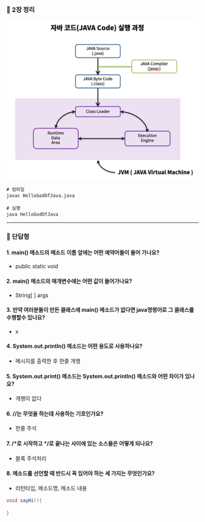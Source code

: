 ### 💭 2장 정리

![img.png](img.png)

```
# 컴파일
javac HelloGodOfJava.java

# 실행
java HelloGodOfJava
```

---

### 💭 단답형

#### 1. main() 메소드의 메소드 이름 앞에는 어떤 예약어들이 들어 가나요?

- public static void

#### 2. main() 메소드의 매개변수에는 어떤 값이 들어가나요?

- String[ ] args

#### 3. 만약 여러분들이 만든 클래스에 main() 메소드가 없다면 java명령어로 그 클래스를 수행할수 있나요?

- x

#### 4. System.out.println() 메소드는 어떤 용도로 사용하나요?

- 메시지를 출력한 후 한줄 개행

#### 5. System.out.print() 메소드는 System.out.println() 메소드와 어떤 차이가 있나요?

- 개행이 없다

#### 6. //는 무엇을 하는데 사용하는 기호인가요?

- 한줄 주석

#### 7. /*로 시작하고 */로 끝나는 사이에 있는 소스들은 어떻게 되나요?

- 블록 주석처리

#### 8. 메소드를 선언할 때 반드시 꼭 있어야 하는 세 가지는 무엇인가요?

- 리턴타입, 메소드명, 메소드 내용
```java
void sayHi(){
    
}
```